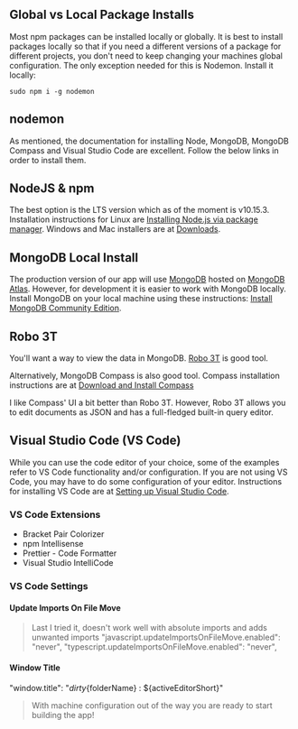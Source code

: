 ## Global vs Local Package Installs
Most npm packages can be installed locally or globally. It is best to install packages locally so that if you need a different versions of a package for different projects, you don't need to keep changing your machines global configuration. The only exception needed for this is Nodemon. Install it locally:

```console
sudo npm i -g nodemon
```

## nodemon
As mentioned, the documentation for installing Node, MongoDB, MongoDB Compass and Visual Studio Code are excellent. Follow the below links in order to install them.

## NodeJS & npm
The best option is the LTS version which as of the moment is v10.15.3. Installation instructions for Linux are [Installing Node.js via package manager](https://nodejs.org/en/download/package-manager/). Windows and Mac installers are at [Downloads](https://nodejs.org/en/download/).

## MongoDB Local Install
The production version of our app will use [MongoDB](https://mongodb.com) hosted on [MongoDB Atlas](https://www.mongodb.com/cloud/atlas). However, for development it is easier to work with MongoDB locally. Install MongoDB on your local machine using these instructions: [Install MongoDB Community Edition](https://docs.mongodb.com/manual/administration/install-community/).

## Robo 3T
You'll want a way to view the data in MongoDB. [Robo 3T](https://robomongo.org/) is good tool.

Alternatively, MongoDB Compass is also good tool. Compass installation instructions are at [Download and Install Compass](https://docs.mongodb.com/compass/master/install/)

I like Compass' UI a bit better than Robo 3T. However, Robo 3T allows you to edit documents as JSON and has a full-fledged built-in query editor.


## Visual Studio Code (VS Code)
While you can use the code editor of your choice, some of the examples refer to VS Code functionality and/or configuration. If you are not using VS Code, you may have to do some configuration of your editor. Instructions for installing VS Code are at [Setting up Visual Studio Code](https://code.visualstudio.com/Docs/setup/setup-overview).

### VS Code Extensions

- Bracket Pair Colorizer
- npm Intellisense
- Prettier - Code Formatter
- Visual Studio IntelliCode

### VS Code Settings
#### Update Imports On File Move
> Last I tried it, doesn't work well with absolute imports and adds unwanted imports
"javascript.updateImportsOnFileMove.enabled": "never",
"typescript.updateImportsOnFileMove.enabled": "never",
#### Window Title
"window.title": "${dirty}${folderName} : ${activeEditorShort}"





> With machine configuration out of the way you are ready to start building the app!
